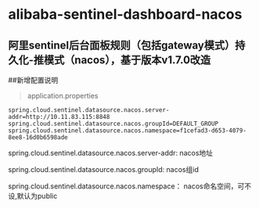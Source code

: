 # alibaba-sentinel-dashboard-nacos

## 阿里sentinel后台面板规则（包括gateway模式）持久化-推模式（nacos），基于版本v1.7.0改造

##新增配置说明
> application.properties
```
spring.cloud.sentinel.datasource.nacos.server-addr=http://10.11.83.115:8848
spring.cloud.sentinel.datasource.nacos.groupId=DEFAULT_GROUP
spring.cloud.sentinel.datasource.nacos.namespace=f1cefad3-d653-4079-8ee8-16d0b6598ade
```

spring.cloud.sentinel.datasource.nacos.server-addr: nacos地址

spring.cloud.sentinel.datasource.nacos.groupId: nacos组id

spring.cloud.sentinel.datasource.nacos.namespace： nacos命名空间，可不设,默认为public
